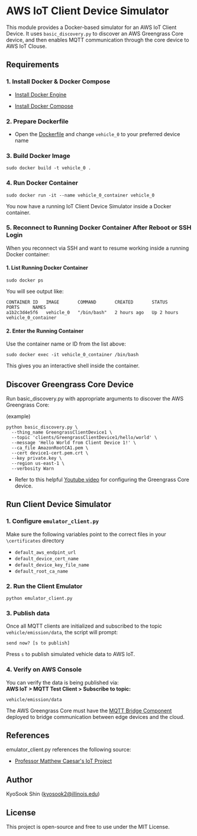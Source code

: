 # AWS IoT Client Device Simulator

This module provides a Docker-based simulator for an AWS IoT Client Device.  It uses   `basic_discovery.py` to discover an AWS Greengrass Core device, and then enables MQTT communication through the core device to AWS IoT Clouse.

## Requirements

### 1. Install Docker & Docker Compose
* [Install Docker Engine](https://docs.docker.com/engine/install/)

* [Install Docker Compose](https://docs.docker.com/compose/install/)

### 2. Prepare Dockerfile
* Open the [Dockerfile](./Dockerfile) and change `vehicle_0` to your preferred device name
  

### 3. Build Docker Image
```
sudo docker build -t vehicle_0 .
```      

### 4. Run Docker Container
```
sudo docker run -it --name vehicle_0_container vehicle_0 
```      
You now have a running IoT Client Device Simulator inside a Docker container.

### 5. Reconnect to Running Docker Container After Reboot or SSH Login
When you reconnect via SSH and want to resume working inside a running Docker container:

#### 1. List Running Docker Container
```
sudo docker ps
```

You will see output like:

````
CONTAINER ID   IMAGE       COMMAND       CREATED       STATUS        PORTS     NAMES
a1b2c3d4e5f6   vehicle_0   "/bin/bash"   2 hours ago   Up 2 hours              vehicle_0_container
````

#### 2. Enter the Running Container
Use the container name or ID from the list above:

```
sudo docker exec -it vehicle_0_container /bin/bash
```

This gives you an interactive shell inside the container.


## Discover Greengrass Core Device

Run basic_discovery.py with appropriate arguments to discover the AWS Greengrass Core:

(example)
```
python basic_discovery.py \
  --thing_name GreengrassClientDevice1 \
  --topic 'clients/GreengrassClientDevice1/hello/world' \
  --message 'Hello World from Client Device 1!' \
  --ca_file AmazonRootCA1.pem \
  --cert device1-cert.pem.crt \
  --key private.key \
  --region us-east-1 \
  --verbosity Warn

```   

* Refer to this helpful [Youtube video](https://youtu.be/tN0DQlQy2kM?si=Z_Yuub4eNE10JxA-) for configuring the Greengrass Core device.

## Run Client Device Simulator

### 1. Configure `emulator_client.py`
Make sure the following variables point to the correct files in your `\certificates` directory

* `default_aws_endpint_url`
* `default_device_cert_name`
* `default_device_key_file_name`
* `default_root_ca_name`

### 2. Run the Client Emulator
```
python emulator_client.py
```   

### 3. Publish data
Once all MQTT clients are initialized and subscribed to the topic `vehicle/emission/data`, the script will prompt:
```
send now? [s to publish]
```
Press `s` to publish simulated vehicle data to AWS IoT.

### 4. Verify on  AWS Console     
You can verify the data is being published via:  
**AWS IoT > MQTT Test Client > Subscribe to topic:**
```
vehicle/emission/data
```
The AWS Greengrass Core must have the [MQTT Bridge Component](https://docs.aws.amazon.com/greengrass/v2/developerguide/mqtt-bridge-component.html) deployed to bridge communication between edge devices and the cloud.

## References
emulator_client.py references the following source:    
* [Professor Matthew Caesar's IoT Project](https://drive.google.com/file/d/14ijMcHnxDTTCNwe-G3DWfy0ZF1C-5pmX/view)


## Author
KyoSook Shin (kyosook2@illinois.edu)


## License
This project is open-source and free to use under the MIT License.

